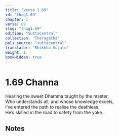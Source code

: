 ```yaml
---
title: "Verse 1.69"
id: "thag1.69"
chapter: 1
verse: 69
slug: "thag1.69"
edition: "SuttaCentral"
collection: "Theragāthā"
pali_source: "suttacentral"
translator: "Bhikkhu Sujato"
weight: 1
bookHidden: true
---
```


# 1.69 Channa

Hearing the sweet Dhamma taught by the master,  
Who understands all, and whose knowledge excels,  
I’ve entered the path to realise the deathless.  
He’s skilled in the road to safety from the yoke.  

## Notes